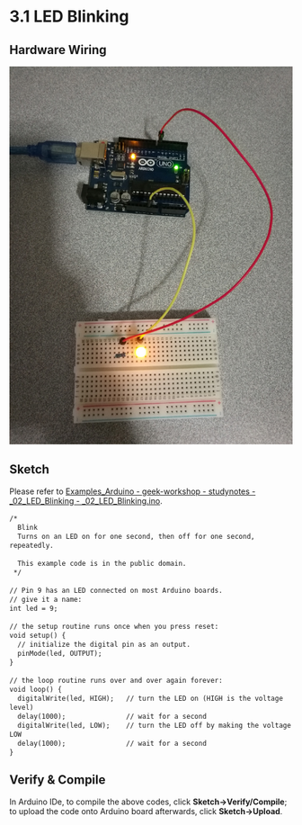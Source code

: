 # 3.1 LED Blinking

## Hardware Wiring
![Image](../../Examples/geek-workshop/studynotes/00_ledblinking.jpg)

## Sketch
Please refer to [Examples_Arduino - geek-workshop - studynotes - _02_LED_Blinking - _02_LED_Blinking.ino](https://github.com/LongerVisionRobot/Examples_Arduino/blob/master/geek-workshop/studynotes/_02_LED_Blinking/_02_LED_Blinking.ino).
```
/*
  Blink
  Turns on an LED on for one second, then off for one second, repeatedly.

  This example code is in the public domain.
 */

// Pin 9 has an LED connected on most Arduino boards.
// give it a name:
int led = 9;

// the setup routine runs once when you press reset:
void setup() {                
  // initialize the digital pin as an output.
  pinMode(led, OUTPUT);     
}

// the loop routine runs over and over again forever:
void loop() {
  digitalWrite(led, HIGH);   // turn the LED on (HIGH is the voltage level)
  delay(1000);               // wait for a second
  digitalWrite(led, LOW);    // turn the LED off by making the voltage LOW
  delay(1000);               // wait for a second
}
```

## Verify & Compile
In Arduino IDe, to compile the above codes, click **Sketch->Verify/Compile**; to upload the code onto Arduino board afterwards, click **Sketch->Upload**.